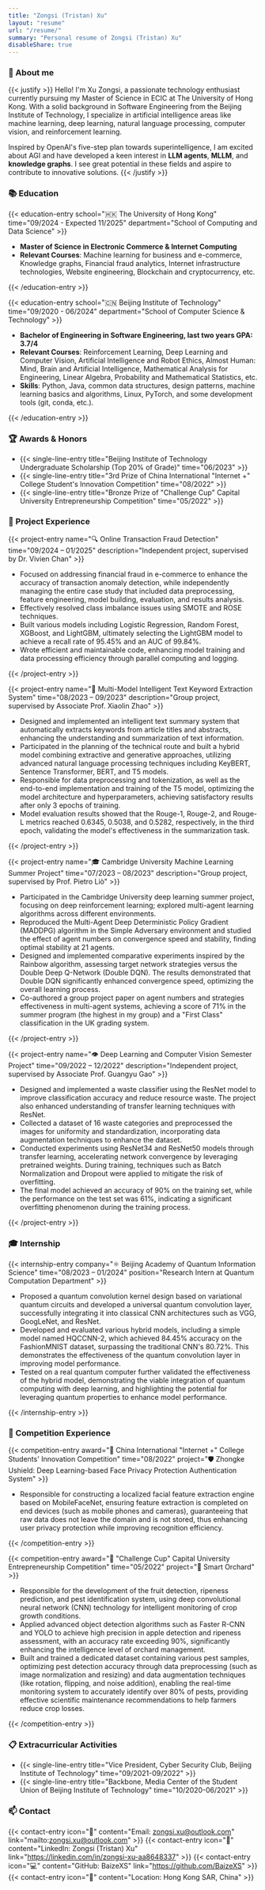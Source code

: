 ```yaml
---
title: "Zongsi (Tristan) Xu"
layout: "resume"
url: "/resume/"
summary: "Personal resume of Zongsi (Tristan) Xu"
disableShare: true
---
```


### 👋 About me

{{< justify >}}
Hello! I'm Xu Zongsi, a passionate technology enthusiast currently pursuing my Master of Science in ECIC at The University of Hong Kong. With a solid background in Software Engineering from the Beijing Institute of Technology, I specialize in artificial intelligence areas like machine learning, deep learning, natural language processing, computer vision, and reinforcement learning.

Inspired by OpenAI's five-step plan towards superintelligence, I am excited about AGI and have developed a keen interest in **LLM agents**, **MLLM**, and **knowledge graphs**. I see great potential in these fields and aspire to contribute to innovative solutions.
{{< /justify >}}

### 📚 Education

{{< education-entry school="🇭🇰 The University of Hong Kong" time="09/2024 - Expected 11/2025" department="School of Computing and Data Science" >}}

- **Master of Science in Electronic Commerce & Internet Computing**
- **Relevant Courses**: Machine learning for business and e-commerce, Knowledge graphs, Financial fraud analytics, Internet infrastructure technologies, Website engineering, Blockchain and cryptocurrency, etc.

{{< /education-entry >}}

{{< education-entry school="🇨🇳 Beijing Institute of Technology" time="09/2020 - 06/2024" department="School of Computer Science & Technology" >}}

- **Bachelor of Engineering in Software Engineering, last two years GPA: 3.7/4**
- **Relevant Courses**: Reinforcement Learning, Deep Learning and Computer Vision, Artificial Intelligence and Robot Ethics, Almost Human: Mind, Brain and Artificial Intelligence, Mathematical Analysis for Engineering, Linear Algebra, Probability and Mathematical Statistics, etc.
- **Skills**: Python, Java, common data structures, design patterns, machine learning basics and algorithms, Linux, PyTorch, and some development tools (git, conda, etc.).

{{< /education-entry >}}

### 🏆 Awards & Honors

- {{< single-line-entry title="Beijing Institute of Technology Undergraduate Scholarship (Top 20% of Grade)" time="06/2023" >}}
- {{< single-line-entry title="3rd Prize of China International \"Internet +\" College Student's Innovation Competition" time="08/2022" >}}
- {{< single-line-entry title="Bronze Prize of \"Challenge Cup\" Capital University Entrepreneurship Competition" time="05/2022" >}}

### 💼 Project Experience

{{< project-entry name="🔍 Online Transaction Fraud Detection" time="09/2024 – 01/2025" description="Independent project, supervised by Dr. Vivien Chan" >}}

- Focused on addressing financial fraud in e-commerce to enhance the accuracy of transaction anomaly detection, while independently managing the entire case study that included data preprocessing, feature engineering, model building, evaluation, and results analysis.
- Effectively resolved class imbalance issues using SMOTE and ROSE techniques.
- Built various models including Logistic Regression, Random Forest, XGBoost, and LightGBM, ultimately selecting the LightGBM model to achieve a recall rate of 95.45% and an AUC of 99.84%.
- Wrote efficient and maintainable code, enhancing model training and data processing efficiency through parallel computing and logging.

{{< /project-entry >}}

{{< project-entry name="🤖 Multi-Model Intelligent Text Keyword Extraction System" time="08/2023 – 09/2023" description="Group project, supervised by Associate Prof. Xiaolin Zhao" >}}

- Designed and implemented an intelligent text summary system that automatically extracts keywords from article titles and abstracts, enhancing the understanding and summarization of text information.
- Participated in the planning of the technical route and built a hybrid model combining extractive and generative approaches, utilizing advanced natural language processing techniques including KeyBERT, Sentence Transformer, BERT, and T5 models.
- Responsible for data preprocessing and tokenization, as well as the end-to-end implementation and training of the T5 model, optimizing the model architecture and hyperparameters, achieving satisfactory results after only 3 epochs of training.
- Model evaluation results showed that the Rouge-1, Rouge-2, and Rouge-L metrics reached 0.6345, 0.5038, and 0.5282, respectively, in the third epoch, validating the model's effectiveness in the summarization task.

{{< /project-entry >}}

{{< project-entry name="🎓 Cambridge University Machine Learning Summer Project" time="07/2023 – 08/2023" description="Group project, supervised by Prof. Pietro Liò" >}}

- Participated in the Cambridge University deep learning summer project, focusing on deep reinforcement learning; explored multi-agent learning algorithms across different environments.
- Reproduced the Multi-Agent Deep Deterministic Policy Gradient (MADDPG) algorithm in the Simple Adversary environment and studied the effect of agent numbers on convergence speed and stability, finding optimal stability at 21 agents.
- Designed and implemented comparative experiments inspired by the Rainbow algorithm, assessing target network strategies versus the Double Deep Q-Network (Double DQN). The results demonstrated that Double DQN significantly enhanced convergence speed, optimizing the overall learning process.
- Co-authored a group project paper on agent numbers and strategies effectiveness in multi-agent systems, achieving a score of 71% in the summer program (the highest in my group) and a "First Class" classification in the UK grading system.

{{< /project-entry >}}

{{< project-entry name="👁️ Deep Learning and Computer Vision Semester Project" time="09/2022 – 12/2022" description="Independent project, supervised by Associate Prof. Guangyu Gao" >}}

- Designed and implemented a waste classifier using the ResNet model to improve classification accuracy and reduce resource waste. The project also enhanced understanding of transfer learning techniques with ResNet.
- Collected a dataset of 16 waste categories and preprocessed the images for uniformity and standardization, incorporating data augmentation techniques to enhance the dataset.
- Conducted experiments using ResNet34 and ResNet50 models through transfer learning, accelerating network convergence by leveraging pretrained weights. During training, techniques such as Batch Normalization and Dropout were applied to mitigate the risk of overfitting.
- The final model achieved an accuracy of 90% on the training set, while the performance on the test set was 61%, indicating a significant overfitting phenomenon during the training process.

{{< /project-entry >}}

### 🎓 Internship

{{< internship-entry company="⚛️ Beijing Academy of Quantum Information Science" time="08/2023 – 01/2024" position="Research Intern at Quantum Computation Department" >}}

- Proposed a quantum convolution kernel design based on variational quantum circuits and developed a universal quantum convolution layer, successfully integrating it into classical CNN architectures such as VGG, GoogLeNet, and ResNet.
- Developed and evaluated various hybrid models, including a simple model named HQCCNN-2, which achieved 84.45% accuracy on the FashionMNIST dataset, surpassing the traditional CNN's 80.72%. This demonstrates the effectiveness of the quantum convolution layer in improving model performance.
- Tested on a real quantum computer further validated the effectiveness of the hybrid model, demonstrating the viable integration of quantum computing with deep learning, and highlighting the potential for leveraging quantum properties to enhance model performance.

{{< /internship-entry >}}

### 🏅 Competition Experience

{{< competition-entry award="🥉 China International \"Internet +\" College Students' Innovation Competition" time="08/2022" project="🛡️ Zhongke Ushield: Deep Learning-based Face Privacy Protection Authentication System" >}}

- Responsible for constructing a localized facial feature extraction engine based on MobileFaceNet, ensuring feature extraction is completed on end devices (such as mobile phones and cameras), guaranteeing that raw data does not leave the domain and is not stored, thus enhancing user privacy protection while improving recognition efficiency.

{{< /competition-entry >}}

{{< competition-entry award="🥉 \"Challenge Cup\" Capital University Entrepreneurship Competition" time="05/2022" project="🌳 Smart Orchard" >}}

- Responsible for the development of the fruit detection, ripeness prediction, and pest identification system, using deep convolutional neural network (CNN) technology for intelligent monitoring of crop growth conditions.
- Applied advanced object detection algorithms such as Faster R-CNN and YOLO to achieve high precision in apple detection and ripeness assessment, with an accuracy rate exceeding 90%, significantly enhancing the intelligence level of orchard management.
- Built and trained a dedicated dataset containing various pest samples, optimizing pest detection accuracy through data preprocessing (such as image normalization and resizing) and data augmentation techniques (like rotation, flipping, and noise addition), enabling the real-time monitoring system to accurately identify over 80% of pests, providing effective scientific maintenance recommendations to help farmers reduce crop losses.

{{< /competition-entry >}}

### 📋 Extracurricular Activities

- {{< single-line-entry title="Vice President, Cyber Security Club, Beijing Institute of Technology" time="09/2021-09/2022" >}}
- {{< single-line-entry title="Backbone, Media Center of the Student Union of Beijing Institute of Technology" time="10/2020-06/2021" >}}

### 📫 Contact

{{< contact-entry icon="📧" content="Email: zongsi.xu@outlook.com" link="mailto:zongsi.xu@outlook.com" >}}
{{< contact-entry icon="👔" content="LinkedIn: Zongsi (Tristan) Xu" link="https://linkedin.com/in/zongsi-xu-aa8648337" >}}
{{< contact-entry icon="💻" content="GitHub: BaizeXS" link="https://github.com/BaizeXS" >}}
{{< contact-entry icon="📍" content="Location: Hong Kong SAR, China" >}}
